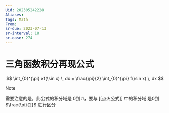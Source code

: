 ```yaml
---
Uid: 202305242228
Aliases: 
Tags: Math 
From: 
sr-due: 2023-07-13
sr-interval: 18
sr-ease: 274
---
```

# 三角函数积分再现公式

$$
\int_{0}^{\pi} xf(\sin x) \, dx  = \frac{\pi}{2} \int_{0}^{\pi} f(\sin x) \, dx 
$$

> [!note] 
> 需要注意的是，此公式的积分域是 0到 $\pi$，要与 [[点火公式]] 中的积分域 是0到 $\frac{\pi}{2}$ 进行区分
